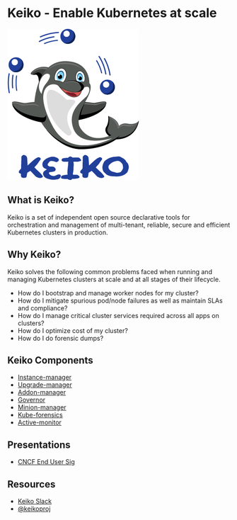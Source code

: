 # Keiko - Enable Kubernetes at scale

![Keiko Image](Keiko-Final-Small.png)


## What is Keiko?

Keiko is a set of independent open source declarative tools for orchestration and management of multi-tenant, reliable, secure and efficient Kubernetes clusters in production.


## Why Keiko?
Keiko solves the following common problems faced when running and managing Kubernetes clusters at scale and at all stages of their lifecycle.

* How do I bootstrap and manage worker nodes for my cluster?
* How do I mitigate spurious pod/node failures as well as maintain SLAs and compliance?
* How do I manage critical cluster services required across all apps on clusters?
* How do I optimize cost of my cluster?
* How do I do forensic dumps?

## Keiko Components
* [Instance-manager](https://github.com/keikoproj/instance-manager)
* [Upgrade-manager](https://github.com/keikoproj/upgrade-manager)
* [Addon-manager](https://github.com/keikoproj/addon-manager)
* [Governor](https://github.com/keikoproj/governor)
* [Minion-manager](https://github.com/keikoproj/minion-manager)
* [Kube-forensics](https://github.com/keikoproj/kube-forensics)
* [Active-monitor](https://github.com/keikoproj/active-monitor)

## Presentations
* [CNCF End User Sig](https://github.com/keikoproj/keiko/blob/master/presentations/Keiko.pdf)

## Resources
* [Keiko Slack](https://join.slack.com/t/orkaproj/shared_invite/enQtNzM3MTM1MDA5MjcxLWU4NTc5Nzc5OTVjOWI1NzA5NWNmNGExMDBmNjU2MDE1ZmZiOGU3ZGZkYmY0N2UzMzQ5MDEyMzQwY2UyMjdhOGI)
* [@keikoproj](https://twitter.com/KeikoProj)
